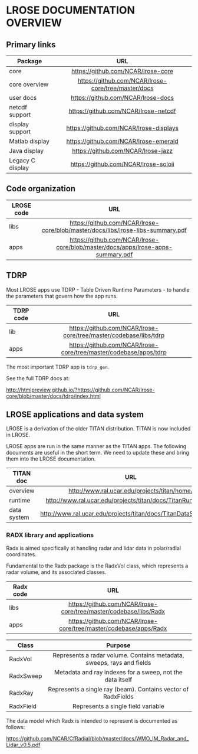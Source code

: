 # LROSE DOCUMENTATION OVERVIEW

## Primary links

| Package           | URL      |
| -------------     |:-------------:|
| core              | https://github.com/NCAR/lrose-core |
| core overview     | https://github.com/NCAR/lrose-core/tree/master/docs |
| user docs         | https://github.com/NCAR/lrose-docs |
| netcdf support    | https://github.com/NCAR/lrose-netcdf |
| display support   | https://github.com/NCAR/lrose-displays |
| Matlab display    | https://github.com/NCAR/lrose-emerald |
| Java display      | https://github.com/NCAR/lrose-jazz |
| Legacy C display  | https://github.com/NCAR/lrose-soloii |

## Code organization

| LROSE code        | URL      |
| -------------     |:-------------:|
| libs       | https://github.com/NCAR/lrose-core/blob/master/docs/libs/lrose-libs-summary.pdf |
| apps       | https://github.com/NCAR/lrose-core/blob/master/docs/apps/lrose-apps-summary.pdf |

## TDRP

Most LROSE apps use TDRP - Table Driven Runtime Parameters - to handle the parameters
that govern how the app runs.

| TDRP code         | URL      |
| -------------     |:-------------:|
| lib       | https://github.com/NCAR/lrose-core/tree/master/codebase/libs/tdrp |
| apps      | https://github.com/NCAR/lrose-core/tree/master/codebase/apps/tdrp |

The most important TDRP app is `tdrp_gen`.

See the full TDRP docs at:

  http://htmlpreview.github.io/?https://github.com/NCAR/lrose-core/blob/master/docs/tdrp/index.html

## LROSE applications and data system

LROSE is a derivation of the older TITAN distribution. TITAN is now included in LROSE.

LROSE apps are run in the same manner as the TITAN apps. The following documents 
are useful in the short term. We need to update these and bring them into the
LROSE documentation.

| TITAN doc         | URL      |
| -------------     |:-------------:|
| overview       | http://www.ral.ucar.edu/projects/titan/home/ |
| runtime        | http://www.ral.ucar.edu/projects/titan/docs/TitanRunning.pdf |
| data system    | http://www.ral.ucar.edu/projects/titan/docs/TitanDataSystem.pdf |

### RADX library and applications

Radx is aimed specifically at handling radar and lidar data in polar/radial coordinates.

Fundamental to the Radx package is the RadxVol class, which represents a radar volume, and its associated classes.

| Radx code        | URL      |
| -------------    |:-------------:|
| libs       | https://github.com/NCAR/lrose-core/tree/master/codebase/libs/Radx |
| apps       | https://github.com/NCAR/lrose-core/tree/master/codebase/apps/Radx |

| Class       | Purpose      |
| ----------- |:-------------:|
| RadxVol     | Represents a radar volume. Contains metadata, sweeps, rays and fields |
| RadxSweep   | Metadata and ray indexes for a sweep, not the data itself |
| RadxRay     | Represents a single ray (beam). Contains vector of RadxFields |
| RadxField   | Represents a single field variable |

The data model which Radx is intended to represent is documented as follows:

https://github.com/NCAR/CfRadial/blob/master/docs/WMO_IM_Radar_and_Lidar_v0.5.pdf

